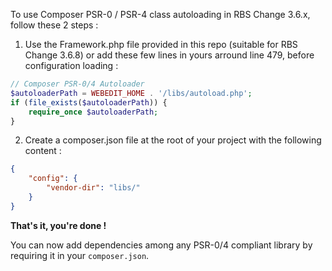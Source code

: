 To use Composer PSR-0 / PSR-4 class autoloading in RBS Change 3.6.x, follow these 2 steps :

1. Use the Framework.php file provided in this repo (suitable for RBS Change 3.6.8) or add these few lines in yours arround line 479, before configuration loading :

```php
// Composer PSR-0/4 Autoloader
$autoloaderPath = WEBEDIT_HOME . '/libs/autoload.php';
if (file_exists($autoloaderPath)) {
	require_once $autoloaderPath;
}
```

2. Create a composer.json file at the root of your project with the following content :

```json
{
    "config": {
        "vendor-dir": "libs/"
    }
}
```

**That's it, you're done !**

You can now add dependencies among any PSR-0/4 compliant library by requiring it in your `composer.json`.